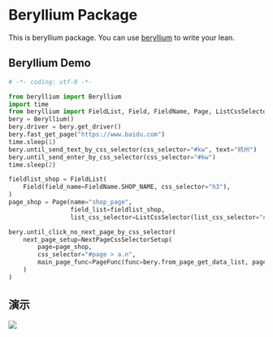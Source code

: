 # Beryllium Package

This is beryllium package. You can use [beryllium](https://guides.github.com/mannuan/beryllium/) to write your lean.

## Beryllium Demo
```python
# -*- coding: utf-8 -*-

from beryllium import Beryllium
import time
from beryllium import FieldList, Field, FieldName, Page, ListCssSelector, Mongodb, NextPageCssSelectorSetup, PageFunc
bery = Beryllium()
bery.driver = bery.get_driver()
bery.fast_get_page("https://www.baidu.com")
time.sleep(1)
bery.until_send_text_by_css_selector(css_selector="#kw", text="杭州")
bery.until_send_enter_by_css_selector(css_selector="#kw")
time.sleep(2)

fieldlist_shop = FieldList(
    Field(field_name=FieldName.SHOP_NAME, css_selector="h3"),
)
page_shop = Page(name="shop_page",
                 field_list=fieldlist_shop,
                 list_css_selector=ListCssSelector(list_css_selector="#content_left > div.result.c-container"))

bery.until_click_no_next_page_by_css_selector(
    next_page_setup=NextPageCssSelectorSetup(
        page=page_shop,
        css_selector="#page > a.n",
        main_page_func=PageFunc(func=bery.from_page_get_data_list, page=page_shop)
    )
)
```

## 演示

<img src="https://mannuan.github.io/images/IMG_0812.GIF">
